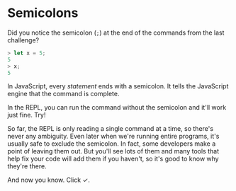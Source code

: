 # Semicolons

Did you notice the semicolon (`;`) at the end of the commands from the last
challenge?

```javascript
> let x = 5;
5
> x;
5
```

In JavaScript, every _statement_ ends with a semicolon. It tells the JavaScript
engine that the command is complete.

In the REPL, you can run the command without the semicolon and it'll work just
fine. Try!

So far, the REPL is only reading a single command at a time, so there's never
any ambiguity. Even later when we're running entire programs, it's usually safe
to exclude the semicolon. In fact, some developers make a point of leaving them out.
But you'll see lots of them and many tools that help fix your code will add them
if you haven't, so it's good to know why they're there.

And now you know. Click ✓.
